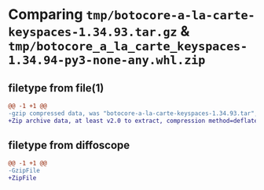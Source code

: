 # Comparing `tmp/botocore-a-la-carte-keyspaces-1.34.93.tar.gz` & `tmp/botocore_a_la_carte_keyspaces-1.34.94-py3-none-any.whl.zip`

## filetype from file(1)

```diff
@@ -1 +1 @@
-gzip compressed data, was "botocore-a-la-carte-keyspaces-1.34.93.tar", last modified: Sat Apr 27 01:00:55 2024, max compression
+Zip archive data, at least v2.0 to extract, compression method=deflate
```

## filetype from diffoscope

```diff
@@ -1 +1 @@
-GzipFile
+ZipFile
```

